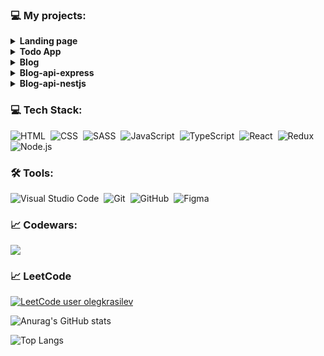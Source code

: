 ### 💻   My projects:

<details><summary><b>Landing page</b></summary>
  <ul>
     <li><a href="https://olegkrasilev.github.io/landing-page">Click here!</a></li>
  </ul>
</details>

<details><summary><b>Todo App</b></summary>
  <ul>
     <li><a href="https://github.com/olegkrasilev/react-todo-app">Click here!</a></li>
  </ul>
</details>  

<details><summary><b>Blog</b></summary>
  <ul>
     <li><a href="https://github.com/olegkrasilev/react-blog">Click here!</a></li>
  </ul>
</details>  

<details><summary><b>Blog-api-express</b></summary>
  <ul>
     <li><a href="https://github.com/olegkrasilev/blog-api-express">Click here!</a></li>
  </ul>
</details>  

<details><summary><b>Blog-api-nestjs</b></summary>
  <ul>
     <li><a href="https://github.com/olegkrasilev/blog-api-nestjs">Click here!</a></li>
  </ul>
</details>  

### 💻 Tech Stack:

![HTML](https://img.shields.io/badge/HTML5-E34F26?style=for-the-badge&logo=html5&logoColor=white)&nbsp;
![CSS](https://img.shields.io/badge/CSS3-1572B6?style=for-the-badge&logo=css3&logoColor=white)&nbsp;
![SASS](https://img.shields.io/badge/Sass-CC6699?style=for-the-badge&logo=sass&logoColor=white)&nbsp;
![JavaScript](https://img.shields.io/badge/JavaScript-323330?style=for-the-badge&logo=javascript&logoColor=F7DF1E)&nbsp;
![TypeScript](https://img.shields.io/badge/TypeScript-007ACC?style=for-the-badge&logo=typescript&logoColor=white)&nbsp;
![React](https://img.shields.io/badge/React-20232A?style=for-the-badge&logo=react&logoColor=61DAFB)&nbsp;
![Redux](https://img.shields.io/badge/Redux-593D88?style=for-the-badge&logo=redux&logoColor=white)&nbsp;
![Node.js](https://img.shields.io/badge/Node.js-339933?style=for-the-badge&logo=nodedotjs&logoColor=white)&nbsp;

### 🛠 Tools:

![Visual Studio Code](https://img.shields.io/badge/Visual_Studio_Code-0078D4?style=for-the-badge&logo=visual%20studio%20code&logoColor=white)&nbsp;
![Git](https://img.shields.io/badge/GIT-E44C30?style=for-the-badge&logo=git&logoColor=white)&nbsp;
![GitHub](https://img.shields.io/badge/GitHub-100000?style=for-the-badge&logo=github&logoColor=white)&nbsp;
![Figma](https://img.shields.io/badge/Figma-F24E1E?style=for-the-badge&logo=figma&logoColor=white)&nbsp;

### 📈 Codewars:
<img src='https://www.codewars.com/users/olegkrasilev/badges/large'>

### 📈 LeetCode
[![LeetCode user olegkrasilev](https://img.shields.io/badge/dynamic/json?style=for-the-badge&labelColor=black&color=%23ffa116&label=Solved&query=solvedOverTotal&url=https%3A%2F%2Fleetcode-badge.vercel.app%2Fapi%2Fusers%2Folegkrasilev&logo=leetcode&logoColor=yellow)](https://leetcode.com/olegkrasilev/)

![Anurag's GitHub stats](https://github-readme-stats.vercel.app/api?username=olegkrasilev)

![Top Langs](https://github-readme-stats.vercel.app/api/top-langs/?username=olegkrasilev&layout=compact)

